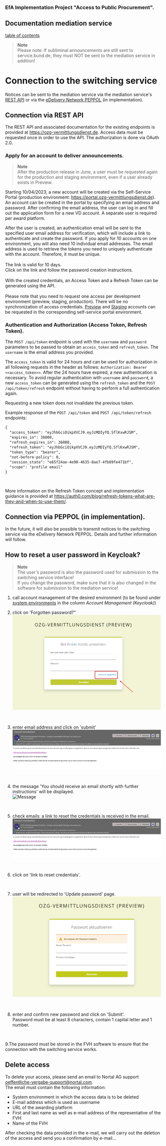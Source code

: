 
### EfA Implementation Project "Access to Public Procurement".
## Documentation mediation service
[table of contents](/documentation/documentation.md)
<br>

>**Note** <br>
>Please note: If subliminal announcements are still sent to service.bund.de, they must NOT be sent to the mediation service in addition!

# Connection to the switching service
Notices can be sent to the mediation service via the mediation service's [REST API](#connection-per-rest-api) or via the [eDelivery Network PEPPOL](#connection-per-peppol-in-implementation) (in implementation).
<br>

## Connection via REST API
The REST API and associated documentation for the existing endpoints is provided at https://ozg-vermittlungsdienst.de.
Access data must be requested once in order to use the API. The authorization is done via OAuth 2.0.
<br>

### Apply for an account to deliver announcements.

>**Note** <br>
>After the production release in June, a user must be requested again for the production and staging environment, even if a user already exists in Preview.

Starting 10/04/2023, a new account will be created via the Self-Service Portal (production environment: https://portal.ozg-vermittlungsdienst.de). An account can be created in the portal by specifying an email address and password. After confirming the email address, the user can log in and fill out the application form for a new VD account. A separate user is required per award platform. <br>

After the user is created, an authentication email will be sent to the specified user email address for verification, which will include a link to authenticate and create the password. If you apply for 10 accounts on one environment, you will also need 10 individual email addresses. The email address is used to retrieve the tokens you need to uniquely authenticate with the account. Therefore, it must be unique.
<br><br>
The link is valid for 10 days.<br>
Click on the link and follow the password creation instructions.
<br><br>
With the created credentials, an Access Token and a Refresh Token can be generated using the API.
<br><br>
Please note that you need to request one access per development environment (preview, staging, production). There will be no synchronization of access credentials. [Preview](https://portal.preview-ozg-vermittlungsdienst.de/) and [Staging](https://portal.staging-ozg-vermittlungsdienst.de/) accounts can be requested in the corresponding self-service portal environment.
<br>

### Authentication and Authorization (Access Token, Refresh Token).
The `POST /api/token` endpoint is used with the `username` and `password` parameters to be passed to obtain an `access_token` and `refresh_token`. The `username` is the email address you provided.

The `access_token` is valid for 24 hours and can be used for authorization in all following requests in the header as follows: `Authorization: Bearer <<access_token>>`. After the 24 hours have expired, a new authentication is necessary. To avoid regular authentication with `username` and `password`, a new `access_token` can be generated using the `refresh_token` and the `POST /api/token/refresh` endpoint without having to perform a full authentication again.

Requesting a new token does not invalidate the previous token.

Example response of the `POST /api/token` and `POST /api/token/refresh` endpoints:

```
{
  "access_token": "eyJhbGciOikpXVCJ9.eyJzMDIyfQ.SflKxwRJSM",
  "expires_in": 36000,
  "refresh_expires_in": 36000,
  "refresh_token": "eyJhbGciOikpXVCJ9.eyJzMDIyfQ.SflKxwRJSM",
  "token_type": "bearer",
  "not-before-policy": 0,
  "session_state": "e65f24ae-4e90-4635-8ae7-4fb89fe471bf",
  "scope": "profile email"
}
```
<br>

More information on the Refresh Token concept and implementation guidance is provided at https://auth0.com/blog/refresh-tokens-what-are-they-and-when-to-use-them/.
<br>


## Connection via PEPPOL (in implementation).
In the future, it will also be possible to transmit notices to the switching service via the eDelivery Network PEPPOL. Details and further information will follow.
<br>



## How to reset a user password in Keycloak?

>**Note** <br>
>The user's password is also the password used for submission to the switching service interface! <br>
> If you change the password, make sure that it is also changed in the software for submission to the mediation service!

1. call account management of the desired environment (to be found under [system environments](/documentation/Development_environments.md) in the column _Account Management (Keycloak)_)

2. click on 'Forgotten password?"<br>
![On forgot password](images/kc_login.png)
<br>

3. enter email address and click on 'submit'<br>
![Enter email](images/e-mail_passwort_zuruecksetzen.png)
<br>

4. the message 'You should receive an email shortly with further instructions' will be displayed.<br>
![Message](images/kc_message_best%C3%A4tigungsemail.png)
<br>

5. check emails: a link to reset the credentials is received in the email.<br>
![Confirmation email](images/e-mail_password_reset.png)
<br>

6. click on 'link to reset credentials'.
<br>

7. user will be redirected to 'Update password' page.<br>
![Update PAssword](images/kc_password_update.png)
<br>

8. enter and confirm new password and click on 'Submit'.<br>
Password must be at least 8 characters, contain 1 capital letter and 1 number.
<br>

9.The password must be stored in the FVH software to ensure that the connection with the switching service works.
<br>

## Delete access
To delete your access, please send an email to Nortal AG support [oeffentliche-vergabe-support@nortal.com](mailto:oeffentliche-vergabe-support@nortal.com).<br>
The email must contain the following information:

- System environment in which the access data is to be deleted
- E-mail address which is used as username
- URL of the awarding platform
- First and last name as well as e-mail address of the representative of the FVH
- Name of the FVH

After checking the data provided in the e-mail, we will carry out the deletion of the access and send you a confirmation by e-mail...
